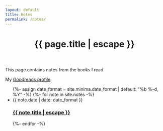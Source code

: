 ```yaml
---
layout: default
title: Notes
permalink: /notes/
---
```

<header class="post-header">
    <h1 class="post-title">{{ page.title | escape }}</h1>
</header>

This page contains notes from the books I read.  

My [Goodreads profile](https://www.goodreads.com/user/show/63399535-eikansh-gupta).

<ul class="post-list">
      {%- assign date_format = site.minima.date_format | default: "%b %-d, %Y" -%}
      {%- for note in site.notes -%}
      <li>
        <span class="post-meta">{{ note.date | date: date_format }}</span>
        <h3>
          <a class="post-link" href="{{ note.url | relative_url }}">
            {{ note.title | escape }}
          </a>
        </h3>
      </li>
      {%- endfor -%}
</ul>
